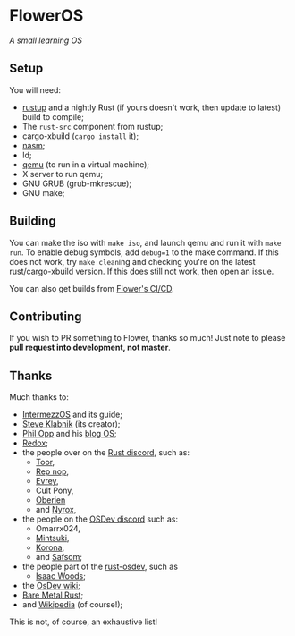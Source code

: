 # FlowerOS

*A small learning OS*

## Setup

You will need:
 - [rustup](https://rustup.rs) and a nightly Rust (if yours doesn't work, then update to latest) build to compile;
 - The `rust-src` component from rustup;
 - cargo-xbuild (`cargo install` it);
 - [nasm](http://www.nasm.us/);
 - ld;
 - [qemu](https://www.qemu.org/) (to run in a virtual machine);
 - X server to run qemu;
 - GNU GRUB (grub-mkrescue);
 - GNU make;

## Building

You can make the iso with `make iso`, and launch qemu and run it with `make run`. To enable debug symbols,
add `debug=1` to the make command. If this does not work, try `make clean`ing and checking you're on the latest 
rust/cargo-xbuild version. If this does still not work, then open an issue.

You can also get builds from [Flower's CI/CD](https://ci.gegy1000.net/job/Flower/).

## Contributing

If you wish to PR something to Flower, thanks so much! Just note to please **pull request into development, not master**.

## Thanks

Much thanks to:
 - [IntermezzOS](https://intermezzos.github.io) and its guide;
 - [Steve Klabnik](https://http://www.steveklabnik.com/) (its creator);
 - [Phil Opp](https://phil-opp.com) and his [blog OS](https://os.phil-opp.com);
 - [Redox](https://github.com/redox-os);
 - the people over on the [Rust discord](https://discord.me/rust-lang), such as:
   - [Toor](https://github.com/too-r),
   - [Rep nop](https://github.com/repnop), 
   - [Evrey](https://github.com/Evrey), 
   - Cult Pony,
   - [Oberien](https://github.com/oberien) 
   - and [Nyrox](https://github.com/Nyrox), 
 - the people on the [OSDev discord](https://discordapp.com/invite/aJPTY8Y) such as:
   - Omarrx024, 
   - [Mintsuki](https://github.com/mintsuki), 
   - [Korona](https://github.com/avdgrinten), 
   - and [Safsom](https://github.com/asfsom);
 - the people part of the [rust-osdev](https://github.com/rust-osdev), such as
   - [Isaac Woods](https://github.com/IsaacWoods);
 - the [OsDev wiki](http://wiki.osdev.org);
 - [Bare Metal Rust](http://www.randomhacks.net/bare-metal-rust/);
 - and [Wikipedia](https://wikipedia.org) (of course!);

This is not, of course, an exhaustive list! 
